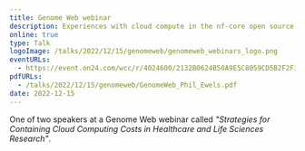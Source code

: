 ```yaml
---
title: Genome Web webinar
description: Experiences with cloud compute in the nf-core open source community
online: true
type: Talk
logoImage: /talks/2022/12/15/genomeweb/genomeweb_webinars_logo.png
eventURLs:
  - https://event.on24.com/wcc/r/4024600/2132B0624B50A9E5C8059CD5B2F2F176
pdfURLs:
  - /talks/2022/12/15/genomeweb/GenomeWeb_Phil_Ewels.pdf
date: 2022-12-15
---
```


One of two speakers at a Genome Web webinar called _"Strategies for Containing Cloud Computing Costs in Healthcare and Life Sciences Research"_.
